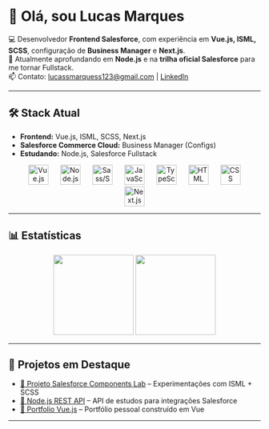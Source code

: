 # 👋 Olá, sou Lucas Marques  

💻 Desenvolvedor **Frontend Salesforce**, com experiência em **Vue.js, ISML, SCSS**, configuração de **Business Manager** e **Next.js**.  
🚀 Atualmente aprofundando em **Node.js** e na **trilha oficial Salesforce** para me tornar Fullstack.  
📫 Contato: [lucassmarquess123@gmail.com](mailto:lucassmarquess123@gmail.com) | [LinkedIn](https://linkedin.com/in/SEU-USUARIO)  

---

## 🛠️ Stack Atual  

- **Frontend:** Vue.js, ISML, SCSS, Next.js
- **Salesforce Commerce Cloud:** Business Manager (Configs)  
- **Estudando:** Node.js, Salesforce Fullstack  

<p align="center">
  <img src="https://cdn.jsdelivr.net/gh/devicons/devicon/icons/vuejs/vuejs-original.svg" height="40" alt="Vue.js" style="margin: 0 10px;" />
  <img src="https://cdn.jsdelivr.net/gh/devicons/devicon/icons/nodejs/nodejs-original.svg" height="40" alt="Node.js" style="margin: 0 10px;" />
  <img src="https://cdn.jsdelivr.net/gh/devicons/devicon/icons/sass/sass-original.svg" height="40" alt="Sass/SCSS" style="margin: 0 10px;" />
  <img src="https://cdn.jsdelivr.net/gh/devicons/devicon/icons/javascript/javascript-original.svg" height="40" alt="JavaScript" style="margin: 0 10px;" />
  <img src="https://cdn.jsdelivr.net/gh/devicons/devicon/icons/typescript/typescript-original.svg" height="40" alt="TypeScript" style="margin: 0 10px;" />
  <img src="https://cdn.jsdelivr.net/gh/devicons/devicon/icons/html5/html5-original.svg" height="40" alt="HTML" style="margin: 0 10px;" />
  <img src="https://cdn.jsdelivr.net/gh/devicons/devicon/icons/css3/css3-original.svg" height="40" alt="CSS" style="margin: 0 10px;" />
  <img src="https://cdn.jsdelivr.net/gh/devicons/devicon/icons/nextjs/nextjs-original.svg" height="40" alt="Next.js" style="margin: 0 10px;" />
</p>


---

## 📊 Estatísticas  

<div align="center">
  <img height="160em" src="https://github-readme-stats.vercel.app/api?username=lucassmarques&show_icons=true&theme=omni&include_all_commits=true&count_private=true"/>
  <img height="160em" src="https://github-readme-stats.vercel.app/api/top-langs/?username=lucassmarques&layout=compact&langs_count=7&theme=omni"/>
</div>  

---

## 🌟 Projetos em Destaque  

- [🔗 Projeto Salesforce Components Lab](#) – Experimentações com ISML + SCSS  
- [🔗 Node.js REST API](#) – API de estudos para integrações Salesforce  
- [🔗 Portfolio Vue.js](#) – Portfólio pessoal construído em Vue  

---
